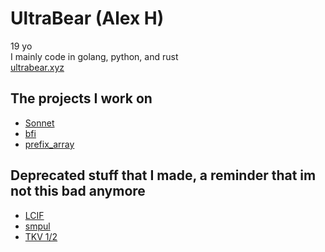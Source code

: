 # UltraBear (Alex H)
19 yo  
I mainly code in golang, python, and rust  
[ultrabear.xyz](https://ultrabear.xyz)
## The projects I work on
- [Sonnet](https://github.com/sonnet-discord/sonnet-py)
- [bfi](https://github.com/ultrabear/bfi)
- [prefix_array](https://github.com/ultrabear/prefix_array)
## Deprecated stuff that I made, a reminder that im not this bad anymore
- [LCIF](https://github.com/ultrabear/LCIF)
- [smpul](https://github.com/ultrabear/smpul-src-code)
- [TKV 1/2](https://github.com/ultrabear/game-TKV.5V1.1)

